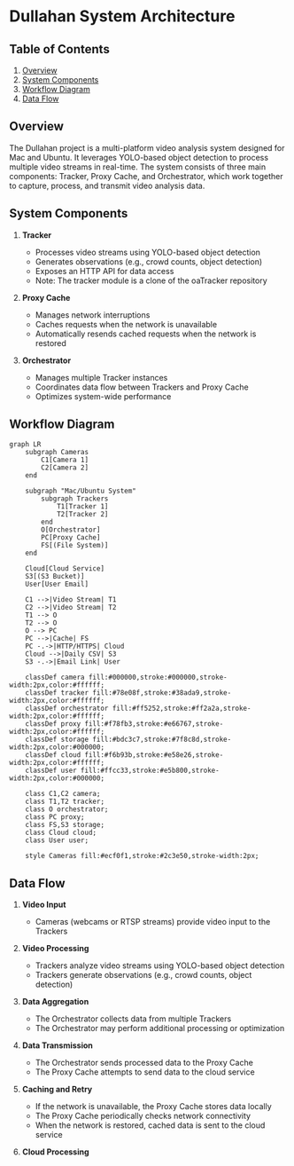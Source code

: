 # Dullahan System Architecture

## Table of Contents

1. [Overview](#overview)
2. [System Components](#system-components)
3. [Workflow Diagram](#workflow-diagram)
4. [Data Flow](#data-flow)

## Overview

The Dullahan project is a multi-platform video analysis system designed for Mac and Ubuntu. It leverages YOLO-based object detection to process multiple video streams in real-time. The system consists of three main components: Tracker, Proxy Cache, and Orchestrator, which work together to capture, process, and transmit video analysis data.

## System Components

1. **Tracker**

   - Processes video streams using YOLO-based object detection
   - Generates observations (e.g., crowd counts, object detection)
   - Exposes an HTTP API for data access
   - Note: The tracker module is a clone of the oaTracker repository

2. **Proxy Cache**

   - Manages network interruptions
   - Caches requests when the network is unavailable
   - Automatically resends cached requests when the network is restored

3. **Orchestrator**
   - Manages multiple Tracker instances
   - Coordinates data flow between Trackers and Proxy Cache
   - Optimizes system-wide performance

## Workflow Diagram

```mermaid
graph LR
    subgraph Cameras
        C1[Camera 1]
        C2[Camera 2]
    end

    subgraph "Mac/Ubuntu System"
        subgraph Trackers
            T1[Tracker 1]
            T2[Tracker 2]
        end
        O[Orchestrator]
        PC[Proxy Cache]
        FS[(File System)]
    end

    Cloud[Cloud Service]
    S3[(S3 Bucket)]
    User[User Email]

    C1 -->|Video Stream| T1
    C2 -->|Video Stream| T2
    T1 --> O
    T2 --> O
    O --> PC
    PC -->|Cache| FS
    PC -.->|HTTP/HTTPS| Cloud
    Cloud -->|Daily CSV| S3
    S3 -.->|Email Link| User

    classDef camera fill:#000000,stroke:#000000,stroke-width:2px,color:#ffffff;
    classDef tracker fill:#78e08f,stroke:#38ada9,stroke-width:2px,color:#ffffff;
    classDef orchestrator fill:#ff5252,stroke:#ff2a2a,stroke-width:2px,color:#ffffff;
    classDef proxy fill:#f78fb3,stroke:#e66767,stroke-width:2px,color:#ffffff;
    classDef storage fill:#bdc3c7,stroke:#7f8c8d,stroke-width:2px,color:#000000;
    classDef cloud fill:#f6b93b,stroke:#e58e26,stroke-width:2px,color:#ffffff;
    classDef user fill:#ffcc33,stroke:#e5b800,stroke-width:2px,color:#000000;

    class C1,C2 camera;
    class T1,T2 tracker;
    class O orchestrator;
    class PC proxy;
    class FS,S3 storage;
    class Cloud cloud;
    class User user;

    style Cameras fill:#ecf0f1,stroke:#2c3e50,stroke-width:2px;

```

## Data Flow

1. **Video Input**

   - Cameras (webcams or RTSP streams) provide video input to the Trackers

2. **Video Processing**

   - Trackers analyze video streams using YOLO-based object detection
   - Trackers generate observations (e.g., crowd counts, object detection)

3. **Data Aggregation**

   - The Orchestrator collects data from multiple Trackers
   - The Orchestrator may perform additional processing or optimization

4. **Data Transmission**

   - The Orchestrator sends processed data to the Proxy Cache
   - The Proxy Cache attempts to send data to the cloud service

5. **Caching and Retry**

   - If the network is unavailable, the Proxy Cache stores data locally
   - The Proxy Cache periodically checks network connectivity
   - When the network is restored, cached data is sent to the cloud service

6. **Cloud Processing**
